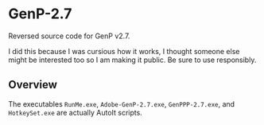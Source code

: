 # GenP-2.7

Reversed source code for GenP v2.7. 

I did this because I was cursious how it works, I thought someone else might be interested too so I am making it public. Be sure to use responsibly.

## Overview

The executables `RunMe.exe`, `Adobe-GenP-2.7.exe`, `GenPPP-2.7.exe`, and `HotkeySet.exe` are actually AutoIt scripts.

